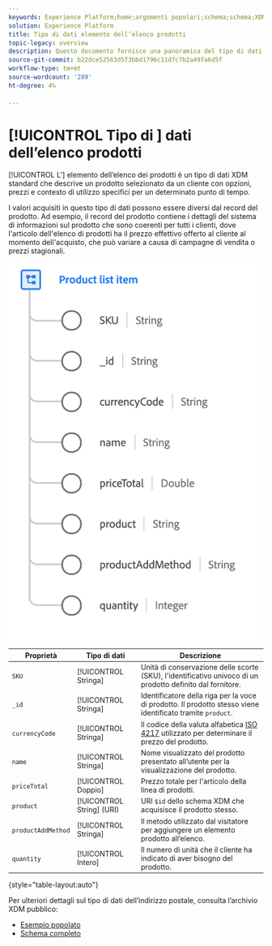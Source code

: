 ```yaml
---
keywords: Experience Platform;home;argomenti popolari;schema;schema;XDM;campi;schemi;schemi;indirizzo;xdm:address;tipo di dati;tipo di dati;tipo di dati;
solution: Experience Platform
title: Tipo di dati elemento dell’elenco prodotti
topic-legacy: overview
description: Questo documento fornisce una panoramica del tipo di dati XDM dell'elemento dell'elenco dei prodotti.
source-git-commit: b22dce52563d5f3bbd1796c11d7c7b2a49fa6d5f
workflow-type: tm+mt
source-wordcount: '289'
ht-degree: 4%

---
```


# [!UICONTROL Tipo di ] dati dell’elenco prodotti

[!UICONTROL L’] elemento dell’elenco dei prodotti è un tipo di dati XDM standard che descrive un prodotto selezionato da un cliente con opzioni, prezzi e contesto di utilizzo specifici per un determinato punto di tempo.

I valori acquisiti in questo tipo di dati possono essere diversi dal record del prodotto. Ad esempio, il record del prodotto contiene i dettagli del sistema di informazioni sul prodotto che sono coerenti per tutti i clienti, dove l&#39;articolo dell&#39;elenco di prodotti ha il prezzo effettivo offerto al cliente al momento dell&#39;acquisto, che può variare a causa di campagne di vendita o prezzi stagionali.

![](../images/data-types/product-list-item.png)

| Proprietà | Tipo di dati | Descrizione |
| --- | --- | --- |
| `SKU` | [!UICONTROL Stringa] | Unità di conservazione delle scorte (SKU), l&#39;identificativo univoco di un prodotto definito dal fornitore. |
| `_id` | [!UICONTROL Stringa] | Identificatore della riga per la voce di prodotto. Il prodotto stesso viene identificato tramite `product`. |
| `currencyCode` | [!UICONTROL Stringa] | Il codice della valuta alfabetica [ISO 4217](https://www.iso.org/iso-4217-currency-codes.html) utilizzato per determinare il prezzo del prodotto. |
| `name` | [!UICONTROL Stringa] | Nome visualizzato del prodotto presentato all’utente per la visualizzazione del prodotto. |
| `priceTotal` | [!UICONTROL Doppio] | Prezzo totale per l&#39;articolo della linea di prodotti. |
| `product` | [!UICONTROL String]  (URI) | URI `$id` dello schema XDM che acquisisce il prodotto stesso. |
| `productAddMethod` | [!UICONTROL Stringa] | Il metodo utilizzato dal visitatore per aggiungere un elemento prodotto all’elenco. |
| `quantity` | [!UICONTROL Intero] | Il numero di unità che il cliente ha indicato di aver bisogno del prodotto. |

{style=&quot;table-layout:auto&quot;}

Per ulteriori dettagli sul tipo di dati dell’indirizzo postale, consulta l’archivio XDM pubblico:

* [Esempio popolato](https://github.com/adobe/xdm/blob/master/components/datatypes/productlistitem.example.1.json)
* [Schema completo](https://github.com/adobe/xdm/blob/master/components/datatypes/productlistitem.schema.json)

